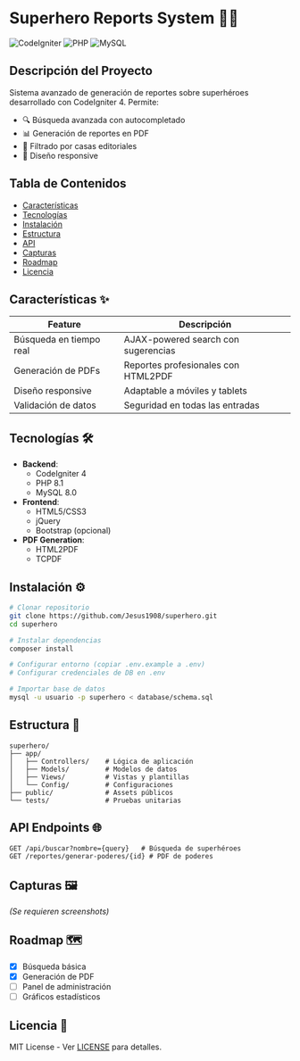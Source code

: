 # Superhero Reports System 🦸‍♂️

![CodeIgniter](https://img.shields.io/badge/CodeIgniter-4.x-orange)
![PHP](https://img.shields.io/badge/PHP-8.1-blue)
![MySQL](https://img.shields.io/badge/MySQL-8.0-blue)

## Descripción del Proyecto

Sistema avanzado de generación de reportes sobre superhéroes desarrollado con CodeIgniter 4. Permite:

- 🔍 Búsqueda avanzada con autocompletado
- 📊 Generación de reportes en PDF
- 🏢 Filtrado por casas editoriales
- 📱 Diseño responsive

## Tabla de Contenidos

- [Características](#características-)
- [Tecnologías](#tecnologías-)
- [Instalación](#instalación-)
- [Estructura](#estructura-)
- [API](#api-)
- [Capturas](#capturas-)
- [Roadmap](#roadmap-)
- [Licencia](#licencia-)

## Características ✨

| Feature | Descripción |
|---------|-------------|
| Búsqueda en tiempo real | AJAX-powered search con sugerencias |
| Generación de PDFs | Reportes profesionales con HTML2PDF |
| Diseño responsive | Adaptable a móviles y tablets |
| Validación de datos | Seguridad en todas las entradas |

## Tecnologías 🛠️

- **Backend**: 
  - CodeIgniter 4
  - PHP 8.1
  - MySQL 8.0
- **Frontend**:
  - HTML5/CSS3
  - jQuery
  - Bootstrap (opcional)
- **PDF Generation**:
  - HTML2PDF
  - TCPDF

## Instalación ⚙️

```bash
# Clonar repositorio
git clone https://github.com/Jesus1908/superhero.git
cd superhero

# Instalar dependencias
composer install

# Configurar entorno (copiar .env.example a .env)
# Configurar credenciales de DB en .env

# Importar base de datos
mysql -u usuario -p superhero < database/schema.sql
```

## Estructura 📂

```
superhero/
├── app/
│   ├── Controllers/    # Lógica de aplicación
│   ├── Models/         # Modelos de datos
│   ├── Views/          # Vistas y plantillas
│   └── Config/         # Configuraciones
├── public/             # Assets públicos
└── tests/              # Pruebas unitarias
```

## API Endpoints 🌐

```rest
GET /api/buscar?nombre={query}   # Búsqueda de superhéroes
GET /reportes/generar-poderes/{id} # PDF de poderes
```

## Capturas 🖼️

*(Se requieren screenshots)*

## Roadmap 🗺️

- [x] Búsqueda básica
- [x] Generación de PDF
- [ ] Panel de administración
- [ ] Gráficos estadísticos

## Licencia 📜

MIT License - Ver [LICENSE](LICENSE) para detalles.